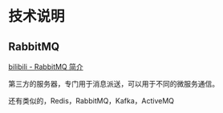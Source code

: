 # 技术说明

## RabbitMQ

[bilibili - RabbitMQ 简介](https://www.bilibili.com/video/BV1pK41137He?p=184&vd_source=653a5e589dceee1d1eae20e990a9d15d)

第三方的服务器，专门用于消息派送，可以用于不同的微服务通信。

还有类似的，Redis，RabbitMQ，Kafka，ActiveMQ

